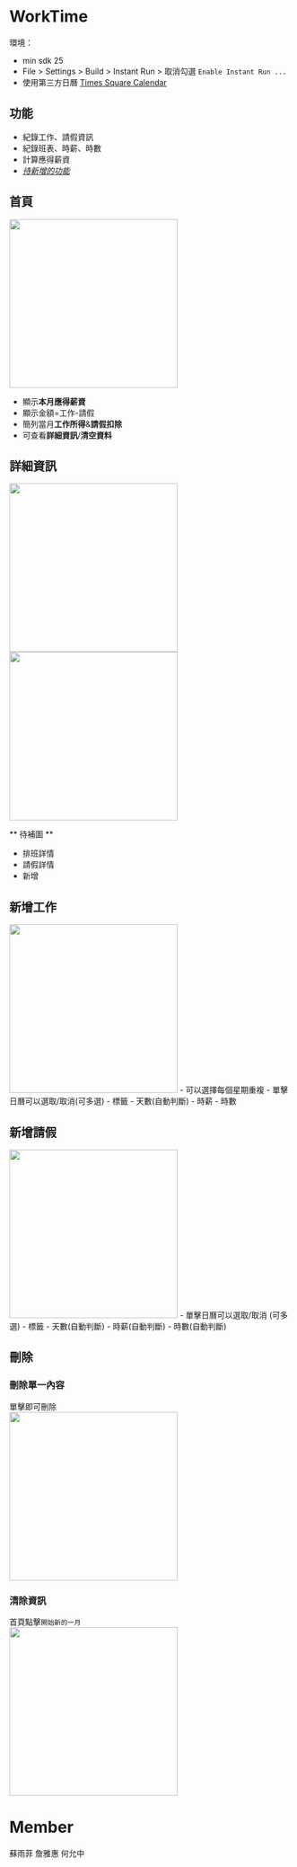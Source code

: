 # WorkTime 

環境：  
- min sdk 25  
- File > Settings > Build > Instant Run > 取消勾選 `Enable Instant Run ...`  
- 使用第三方日曆 [Times Square Calendar](https://github.com/square/android-times-square)

## 功能
- 紀錄工作、請假資訊
- 紀錄班表、時薪、時數
- 計算應得薪資
- [*待新增的功能*](https://hackmd.io/@rgbkoi/rJFUDnxyr)  

## 首頁
<img src="https://github.com/alexxss/WorkTime/blob/master/screenshots/homepage.png" width="300"/>

- 顯示**本月應得薪資**
- 顯示金額=工作-請假
- 簡列當月**工作所得**&**請假扣除**
- 可查看**詳細資訊**/**清空資料**

## 詳細資訊
<img src="" width="300" />   <img src="" width="300" />  

** 待補圖 **
  - 排班詳情
  - 請假詳情
  - 新增
  
## 新增工作
<img src="https://github.com/alexxss/WorkTime/blob/master/screenshots/schedule.gif" width="300"/>
- 可以選擇每個星期重複  
- 單擊日曆可以選取/取消(可多選)  
- 標籤  
- 天數(自動判斷)
- 時薪  
- 時數  

## 新增請假
<img src="https://github.com/alexxss/WorkTime/blob/master/screenshots/off.gif" width="300"/>
- 單擊日曆可以選取/取消 (可多選)
- 標籤  
- 天數(自動判斷)
- 時薪(自動判斷)  
- 時數(自動判斷)  
 
## 刪除
### 刪除單一內容  
單擊即可刪除  
<img src="https://github.com/alexxss/WorkTime/blob/master/screenshots/delete.gif" width="300"/>  

### 清除資訊
首頁點擊`開始新的一月`  
<img src="https://github.com/alexxss/WorkTime/blob/master/screenshots/overview_clearall.gif" width="300"/>

# Member
蘇雨菲
詹雅惠
何允中
